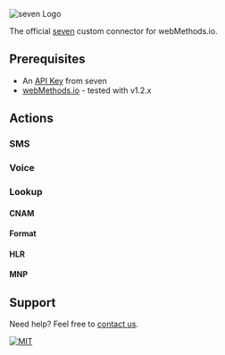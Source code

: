 ![](https://www.seven.io/wp-content/uploads/Logo.svg "seven Logo")

The official [seven](https://www.seven.io) custom connector for webMethods.io.

## Prerequisites

- An [API Key](https://help.seven.io/en/api-key-access) from seven
- [webMethods.io](https://webmethods.io/) - tested with v1.2.x

## Actions

### SMS

### Voice

### Lookup

#### CNAM

#### Format

#### HLR

#### MNP

## Support

Need help? Feel free to [contact us](https://www.seven.io/en/company/contact).

[![MIT](https://img.shields.io/badge/License-MIT-teal.svg)](LICENSE)

